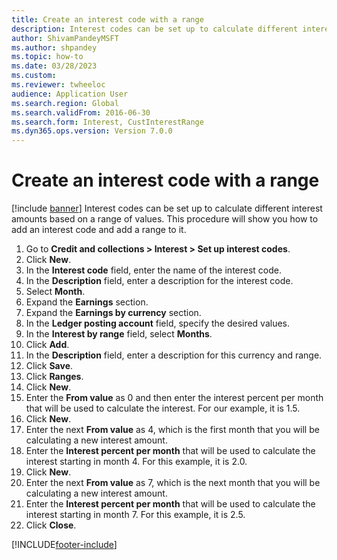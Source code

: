 ```yaml
--- 
title: Create an interest code with a range
description: Interest codes can be set up to calculate different interest amounts based on a range of values. Learn about how to create an interest code with a range.
author: ShivamPandeyMSFT
ms.author: shpandey
ms.topic: how-to
ms.date: 03/28/2023
ms.custom:  
ms.reviewer: twheeloc
audience: Application User
ms.search.region: Global
ms.search.validFrom: 2016-06-30
ms.search.form: Interest, CustInterestRange
ms.dyn365.ops.version: Version 7.0.0 
---
```


# Create an interest code with a range

[!include [banner](../../includes/banner.md)]
Interest codes can be set up to calculate different interest amounts based on a range of values. This procedure will show you how to add an interest code and add a range to it.

1. Go to **Credit and collections > Interest > Set up interest codes**.
2. Click **New**.
3. In the **Interest code** field, enter the name of the interest code.
4. In the **Description** field, enter a description for the interest code.
5. Select **Month**.
6. Expand the **Earnings** section.
7. Expand the **Earnings by currency** section.
8. In the **Ledger posting account** field, specify the desired values.
9. In the **Interest by range** field, select **Months**.
10. Click **Add**.
11. In the **Description** field, enter a description for this currency and range.
12. Click **Save**.
13. Click **Ranges**.
14. Click **New**.
15. Enter the **From value** as 0 and then enter the interest percent per month that will be used to calculate the interest. For our example, it is 1.5.
16. Click **New**.
17. Enter the next **From value** as 4, which is the first month that you will be calculating a new interest amount.
18. Enter the **Interest percent per month** that will be used to calculate the interest starting in month 4. For this example, it is 2.0.
19. Click **New**.
20. Enter the next **From value** as 7, which is the next month that you will be calculating a new interest amount.
21. Enter the **Interest percent per month** that will be used to calculate the interest starting in month 7. For this example, it is 2.5.
22. Click **Close**.



[!INCLUDE[footer-include](../../../includes/footer-banner.md)]

